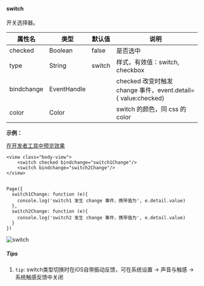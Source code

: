 <!-- https://developers.weixin.qq.com/miniprogram/dev/component/switch.html -->

#### switch

开关选择器。

  属性名       |  类型          |  默认值   |  说明                                                    
---------------|----------------|-----------|----------------------------------------------------------
  checked      |  Boolean       |  false    |  是否选中                                                
  type         |  String        |  switch   |  样式，有效值：switch, checkbox                          
  bindchange   |  EventHandle   |           |checked 改变时触发 change 事件，event.detail={ value:checked}
  color        |  Color         |           |  switch 的颜色，同 css 的 color                          

**示例：**

[在开发者工具中预览效果](wechatide://minicode/6db9lcmu6VYt)

    <view class="body-view">
        <switch checked bindchange="switch1Change"/>
        <switch bindchange="switch2Change"/>
    </view>
    

    Page({
      switch1Change: function (e){
        console.log('switch1 发生 change 事件，携带值为', e.detail.value)
      },
      switch2Change: function (e){
        console.log('switch2 发生 change 事件，携带值为', e.detail.value)
      }
    })
    

![switch](https://mp.weixin.qq.com/debug/wxadoc/dev/image/pic/switch.png)

##### Tips

1.  `tip`: switch类型切换时在iOS自带振动反馈，可在系统设置 -> 声音与触感 -> 系统触感反馈中关闭
